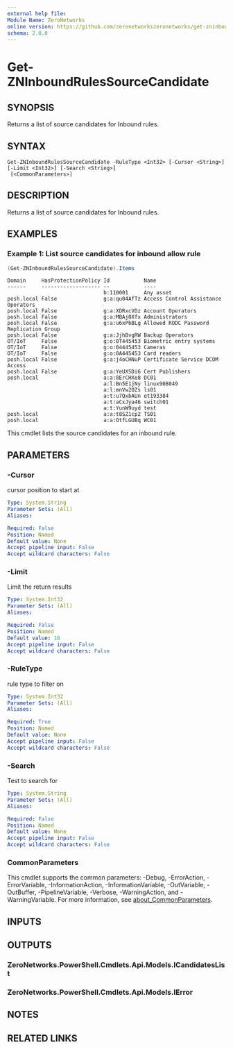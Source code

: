```yaml
---
external help file:
Module Name: ZeroNetworks
online version: https://github.com/zeronetworkszeronetworks/get-zninboundrulessourcecandidate
schema: 2.0.0
---
```


# Get-ZNInboundRulesSourceCandidate

## SYNOPSIS
Returns a list of source candidates for Inbound rules.

## SYNTAX

```
Get-ZNInboundRulesSourceCandidate -RuleType <Int32> [-Cursor <String>] [-Limit <Int32>] [-Search <String>]
 [<CommonParameters>]
```

## DESCRIPTION
Returns a list of source candidates for Inbound rules.

## EXAMPLES

### Example 1: List source candidates for inbound allow rule
```powershell
(Get-ZNInboundRulesSourceCandidate).Items
```

```output
Domain     HasProtectionPolicy Id           Name
------     ------------------- --           ----
                               b:110001     Any asset
posh.local False               g:a:qu04AfTz Access Control Assistance Operators
posh.local False               g:a:XDRxcVDz Account Operators
posh.local False               g:a:MBAj0Xfx Administrators
posh.local False               g:a:u6xPbBLg Allowed RODC Password Replication Group
posh.local False               g:a:JjhBvgRW Backup Operators
OT/IoT     False               g:o:0T445453 Biometric entry systems
OT/IoT     False               g:o:04445453 Cameras
OT/IoT     False               g:o:0A445453 Card readers
posh.local False               g:a:j4oCHNuP Certificate Service DCOM Access
posh.local False               g:a:YeUXSDi6 Cert Publishers
posh.local                     a:a:8ErCHXe8 DC01
                               a:l:Bn5E1jNy linux908049
                               a:l:mnVw2OZs ls01
                               a:t:u7QxbAUn ot193384
                               a:t:aCxJya46 switch01
                               a:t:YunW9uyd test
posh.local                     a:a:t8SZ1cp2 TS01
posh.local                     a:a:OtfLGUBq WC01
```

This cmdlet lists the source candidates for an inbound rule.

## PARAMETERS

### -Cursor
cursor position to start at

```yaml
Type: System.String
Parameter Sets: (All)
Aliases:

Required: False
Position: Named
Default value: None
Accept pipeline input: False
Accept wildcard characters: False
```

### -Limit
Limit the return results

```yaml
Type: System.Int32
Parameter Sets: (All)
Aliases:

Required: False
Position: Named
Default value: 10
Accept pipeline input: False
Accept wildcard characters: False
```

### -RuleType
rule type to filter on

```yaml
Type: System.Int32
Parameter Sets: (All)
Aliases:

Required: True
Position: Named
Default value: None
Accept pipeline input: False
Accept wildcard characters: False
```

### -Search
Test to search for

```yaml
Type: System.String
Parameter Sets: (All)
Aliases:

Required: False
Position: Named
Default value: None
Accept pipeline input: False
Accept wildcard characters: False
```

### CommonParameters
This cmdlet supports the common parameters: -Debug, -ErrorAction, -ErrorVariable, -InformationAction, -InformationVariable, -OutVariable, -OutBuffer, -PipelineVariable, -Verbose, -WarningAction, and -WarningVariable. For more information, see [about_CommonParameters](http://go.microsoft.com/fwlink/?LinkID=113216).

## INPUTS

## OUTPUTS

### ZeroNetworks.PowerShell.Cmdlets.Api.Models.ICandidatesList

### ZeroNetworks.PowerShell.Cmdlets.Api.Models.IError

## NOTES

## RELATED LINKS


